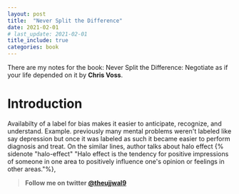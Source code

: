 ```yaml
---
layout: post
title:  "Never Split the Difference"
date: 2021-02-01
# last_update: 2021-02-01
title_include: true
categories: book
---
```


<script type="text/x-mathjax-config">
MathJax.Hub.Config({
  <!-- tex2jax: {inlineMath: [['$','$'], ['\\(','\\)']]}, -->
  jax: ["input/TeX","output/HTML-CSS"],
  displayAlign: "left",
  "HTML-CSS": { scale: 100}
});
</script>

There are my notes for the book: Never Split the Difference: Negotiate as if your life depended on it by **Chris Voss**.

# Introduction


Availabilty of a label for bias makes it easier to anticipate, recognize, and understand. Example. previously many mental problems weren't labeled like say depression but once it was labeled as such it became easier to perform diagnosis and treat. On the similar lines, author talks about halo effect {% sidenote "halo-effect" "Halo effect is the tendency for positive impressions of someone in one area to positively influence one's opinion or feelings in other areas."%}, 


> **Follow me on twitter [@theujjwal9](https://twitter.com/@theujjwal9)**